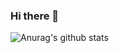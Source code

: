 ### Hi there 👋

![Anurag's github stats](https://github-readme-stats.vercel.app/api?username=mertlsarac&show_icons=true&count_private=true)
